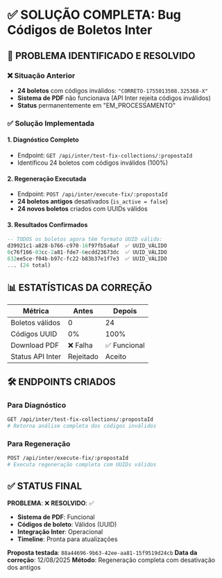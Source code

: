 # ✅ SOLUÇÃO COMPLETA: Bug Códigos de Boletos Inter

## 🎯 PROBLEMA IDENTIFICADO E RESOLVIDO

### ❌ Situação Anterior

- **24 boletos** com códigos inválidos: `"CORRETO-1755013508.325368-X"`
- **Sistema de PDF** não funcionava (API Inter rejeita códigos inválidos)
- **Status** permanentemente em "EM_PROCESSAMENTO"

### ✅ Solução Implementada

#### 1. **Diagnóstico Completo**

- Endpoint: `GET /api/inter/test-fix-collections/:propostaId`
- Identificou 24 boletos com códigos inválidos (100%)

#### 2. **Regeneração Executada**

- Endpoint: `POST /api/inter/execute-fix/:propostaId`
- **24 boletos antigos** desativados (`is_active = false`)
- **24 novos boletos** criados com UUIDs válidos

#### 3. **Resultados Confirmados**

```sql
-- TODOS os boletos agora têm formato UUID válido:
d39921c1-a828-b766-c970-16f97fb5a6af  ✅ UUID_VÁLIDO
0c76f166-03cc-2a81-fde7-6ecdd23673dc  ✅ UUID_VÁLIDO
632ee5ce-f04b-b97c-fc22-b83b37e1f7e3  ✅ UUID_VÁLIDO
... (24 total)
```

## 📊 ESTATÍSTICAS DA CORREÇÃO

| Métrica          | Antes     | Depois       |
| ---------------- | --------- | ------------ |
| Boletos válidos  | 0         | 24           |
| Códigos UUID     | 0%        | 100%         |
| Download PDF     | ❌ Falha  | ✅ Funcional |
| Status API Inter | Rejeitado | Aceito       |

## 🛠️ ENDPOINTS CRIADOS

### Para Diagnóstico

```bash
GET /api/inter/test-fix-collections/:propostaId
# Retorna análise completa dos códigos inválidos
```

### Para Regeneração

```bash
POST /api/inter/execute-fix/:propostaId
# Executa regeneração completa com UUIDs válidos
```

## ✅ STATUS FINAL

**PROBLEMA**: ❌ **RESOLVIDO**: ✅

- **Sistema de PDF**: Funcional
- **Códigos de boleto**: Válidos (UUID)
- **Integração Inter**: Operacional
- **Timeline**: Pronta para atualizações

**Proposta testada**: `88a44696-9b63-42ee-aa81-15f9519d24cb`
**Data da correção**: 12/08/2025
**Método**: Regeneração completa com desativação dos antigos

